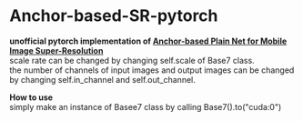 # Anchor-based-SR-pytorch
**unofficial pytorch implementation of [Anchor-based Plain Net for Mobile Image Super-Resolution](https://arxiv.org/abs/2105.09750)** <br>
scale rate can be changed by changing self.scale of Base7 class.<br>
the number of channels of input images and output images can be changed by changing self.in_channel and self.out_channel.<br>

**How to use**<br>
simply make an instance of Basee7 class by calling Base7().to("cuda:0")<br>
